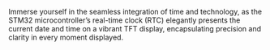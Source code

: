 Immerse yourself in the seamless integration of time and technology, as the STM32 microcontroller’s real-time clock (RTC) elegantly presents the current date and time on a vibrant TFT display, encapsulating precision and clarity in every moment displayed.
 
